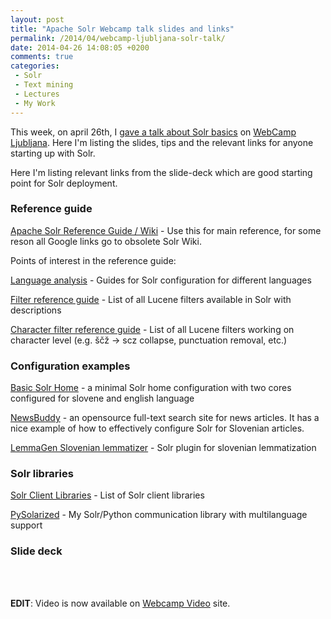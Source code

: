 ```yaml
---
layout: post
title: "Apache Solr Webcamp talk slides and links"
permalink: /2014/04/webcamp-ljubljana-solr-talk/
date: 2014-04-26 14:08:05 +0200
comments: true
categories: 
 - Solr
 - Text mining
 - Lectures
 - My Work
---
```


This week, on april 26th, I [gave a talk about Solr basics][11] on [WebCamp Ljubljana][10]. Here I'm listing the slides, tips and the relevant links for anyone starting up with Solr.

Here I'm listing relevant links from the slide-deck which are good starting point for Solr deployment.

### Reference guide

[Apache Solr Reference Guide / Wiki][3] - Use this for main reference, for some reson all Google links go to obsolete Solr Wiki.

Points of interest in the reference guide:

[Language analysis][4] - Guides for Solr configuration for different languages

[Filter reference guide][5] - List of all Lucene filters available in Solr with descriptions 

[Character filter reference guide][6] - List of all Lucene filters working on character level (e.g. ščž -> scz collapse, punctuation removal, etc.)


### Configuration examples

[Basic Solr Home][2] - a minimal Solr home configuration with two cores configured for slovene and english language

[NewsBuddy][1] - an opensource full-text search site for news articles. It has a nice example of how to effectively configure Solr for Slovenian articles.

[LemmaGen Slovenian lemmatizer][7] - Solr plugin for slovenian lemmatization

### Solr libraries

[Solr Client Libraries][8] - List of Solr client libraries

[PySolarized][9] - My Solr/Python communication library with multilanguage support

### Slide deck

<!-- more -->

<br />

<script async class="speakerdeck-embed" data-id="f33543f0af680131b21e2611049e19f7" data-ratio="1.33333333333333" src="//speakerdeck.com/assets/embed.js"></script>

<br />

**EDIT**: Video is now available on [Webcamp Video][11] site.

[1]: https://bitbucket.org/mavrik/news-buddy
[2]: https://github.com/izacus/solr_example
[3]: https://cwiki.apache.org/confluence/display/solr/Getting+Started
[4]: https://cwiki.apache.org/confluence/display/solr/Language+Analysis
[5]: https://cwiki.apache.org/confluence/display/solr/Filter+Descriptions
[6]: https://cwiki.apache.org/confluence/display/solr/CharFilterFactories
[7]: https://www.virag.si/2013/12/solr-slovenian-lemmatizer-updated/
[8]: https://cwiki.apache.org/confluence/display/solr/Client+APIs
[9]: https://www.virag.si/2014/04/project-spotlight-pysolarized/
[10]: http://webcamp.si/
[11]: http://video.webcamp.si/wc2014_virag_find_me_quickly_and_easily/
